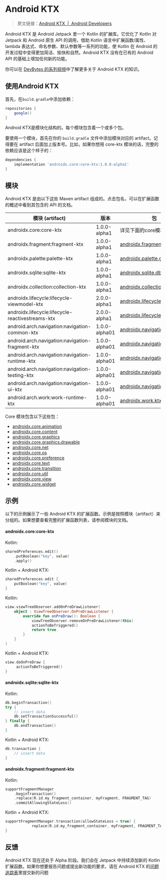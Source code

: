 # Android KTX
> 原文链接：[Android KTX  |  Android Developers](https://developer.android.google.cn/kotlin/ktx)  

Android KTX 是 Android Jetpack 里一个 Kotlin 的扩展库。它优化了 Kotlin 对 Jetpack 和 Android 原生 API 的调用，借助 Kotlin 语言中扩展函数/属性、lambda 表达式、命名参数、默认参数等一系列的功能，使 Kotlin 在 Android 的开发过程中变得更加简洁、愉快和自然。Android KTX 没有在已有的 Android API 的基础上增加任何新的功能。

你可以在 [DevBytes 的系列视频](https://www.youtube.com/watch?v=r_19VZ0xRO8&feature=youtu.be "DevBytes 的系列视频")中了解更多关于 Android KTX 的知识。

## 使用Android KTX
首先，在`build.gradle`中添加依赖：
```gradle
repositories {
    google()
}
```

Android KTX是模块化结构的。每个模块包含着一个或多个包。

要使用一个模块，首先在你的 `build.gradle` 文件中添加模块对应的 artifact。记得要在 artifact 后面加上版本号。比如，如果你想用 core-ktx 模块的话，完整的依赖应该是这个样子的：
```gradle
dependencies {
    implementation 'androidx.core:core-ktx:1.0.0-alpha1'
}
```
## 模块
Android KTX 是由以下这些 Maven artifact 组成的。点击包名，可以在扩展函数的概述中看到其包含的 API 的文档。

| 模块 (artifact)  | 版本  |  包 |
| ------------ | ------------ | ------------ |
| androidx.core:core-ktx  | 1.0.0-alpha1  |  详见下面的core模块包列表 |
| androidx.fragment:fragment-ktx  | 1.0.0-alpha1  |  [androidx.fragment.graphics](https://developer.android.google.cn/reference/kotlin/androidx/fragment/app/package-summary#extension-functions-summary "androidx.fragment.graphics") |
|  androidx.palette:palette-ktx | 1.0.0-alpha1  | [androidx.palette.graphics](https://developer.android.google.cn/reference/kotlin/androidx/palette/graphics/package-summary#extension-functions-summary "androidx.palette.graphics")  |
|androidx.sqlite:sqlite-ktx | 1.0.0-alpha1  |  [androidx.sqlite.db](https://developer.android.google.cn/reference/kotlin/androidx/sqlite/db/package-summary#extension-functions-summary "androidx.sqlite.db") |
|  androidx.collection:collection-ktx |  1.0.0-alpha1 | [androidx.collection](https://developer.android.google.cn/reference/kotlin/androidx/collection/package-summary#extension-functions-summary "androidx.collection")  |
|  androidx.lifecycle:lifecycle-viewmodel-ktx | 2.0.0-alpha1  |  [androidx.lifecycle](https://developer.android.google.cn/reference/kotlin/androidx/lifecycle/package-summary#extension-functions-summary "androidx.lifecycle") |
| androidx.lifecycle:lifecycle-reactivestreams-ktx  | 2.0.0-alpha1  | [androidx.lifecycle](https://developer.android.google.cn/reference/kotlin/androidx/lifecycle/package-summary#extension-functions-summary "androidx.lifecycle")  |
| android.arch.navigation:navigation-common-ktx  |1.0.0-alpha01|  [androidx.navigation](https://developer.android.google.cn/reference/kotlin/androidx/navigation/package-summary#extension-functions-summary "androidx.navigation") |
|  android.arch.navigation:navigation-fragment-ktx | 1.0.0-alpha01  | [androidx.navigation.fragment](https://developer.android.google.cn/reference/kotlin/androidx/navigation/fragment/package-summary#extension-functions-summary "androidx.navigation.fragment")   |
|android.arch.navigation:navigation-runtime-ktx   | 1.0.0-alpha01  |  [androidx.navigation](https://developer.android.google.cn/reference/kotlin/androidx/navigation/package-summary#extension-functions-summary "androidx.navigation")  |
|android.arch.navigation:navigation-testing-ktx | 1.0.0-alpha01  |  [androidx.navigation.testing](https://developer.android.google.cn/reference/kotlin/androidx/navigation/testing/package-summary#extension-functions-summary "androidx.navigation.testing")  |
| android.arch.navigation:navigation-ui-ktx  |  1.0.0-alpha01 | [androidx.navigation.ui](https://developer.android.google.cn/reference/kotlin/androidx/navigation/ui/package-summary#extension-functions-summary "androidx.navigation.ui")   |
|android.arch.work:work-runtime-ktx |  1.0.0-alpha01 |[ androidx.work.ktx](https://developer.android.google.cn/reference/kotlin/androidx/work/ktx/package-summary#extension-functions-summary " androidx.work.ktx")   |  |



Core 模块包含以下这些包：
- [androidx.core.animation](https://developer.android.google.cn/reference/kotlin/androidx/core/animation/package-summary#extension-functions-summary "androidx.core.animation")
- [androidx.core.content](https://developer.android.google.cn/reference/kotlin/androidx/core/content/package-summary#extension-functions-summary "androidx.core.content")
- [androidx.core.graphics](https://developer.android.google.cn/reference/kotlin/androidx/core/graphics/package-summary#extension-functions-summary "androidx.core.graphics")
- [androidx.core.graphics.drawable](https://developer.android.google.cn/reference/kotlin/androidx/core/graphics/drawable/package-summary#extension-functions-summary "androidx.core.graphics.drawable")
- [androidx.core.net](https://developer.android.google.cn/reference/kotlin/androidx/core/net/package-summary#extension-functions-summary "androidx.core.net")
- [androidx.core.os](https://developer.android.google.cn/reference/kotlin/androidx/core/os/package-summary#extension-functions-summary "androidx.core.os")
- [androidx.core.preference](https://developer.android.google.cn/reference/kotlin/androidx/core/preference/package-summary#extension-functions-summary "androidx.core.preference")
- [androidx.core.text](https://developer.android.google.cn/reference/kotlin/androidx/core/text/package-summary#extension-functions-summary "androidx.core.text")
- [androidx.core.transition](https://developer.android.google.cn/reference/kotlin/androidx/core/transition/package-summary#extension-functions-summary "androidx.core.transition")
- [androidx.core.util](https://developer.android.google.cn/reference/kotlin/androidx/core/util/package-summary#extension-functions-summary "androidx.core.util")
- [androidx.core.view](https://developer.android.google.cn/reference/kotlin/androidx/core/view/package-summary#extension-functions-summary "androidx.core.view")
- [androidx.core.widget](https://developer.android.google.cn/reference/kotlin/androidx/core/widget/package-summary#extension-functions-summary "androidx.core.widget")

## 示例
以下的示例展示了一些 Android KTX 的扩展函数。示例是按照模块（artifact）来分组的。如果想要查看完整的扩展函数列表，请参阅模块的文档。
#### androidx.core:core-ktx
Kotlin:
```kotlin
sharedPreferences.edit()
    .putBoolean("key", value)
    .apply()
```

Kotlin + Android KTX:
```kotlin
sharedPreferences.edit {
    putBoolean("key", value)
}
```

Kotlin:
```kotlin
view.viewTreeObserver.addOnPreDrawListener(
    object : ViewTreeObserver.OnPreDrawListener {
        override fun onPreDraw(): Boolean {
            viewTreeObserver.removeOnPreDrawListener(this)
            actionToBeTriggered()
            return true
        }
    }
)
```

Kotlin + Android KTX:
```kotlin
view.doOnPreDraw {
     actionToBeTriggered()
}
```
#### androidx.sqlite:sqlite-ktx
Kotlin:
```kotlin
db.beginTransaction()
try {
    // insert data
    db.setTransactionSuccessful()
} finally {
    db.endTransaction()
}
```

Kotlin + Android KTX:
```kotlin
db.transaction {
    // insert data
}
```

#### androidx.fragment:fragment-ktx
Kotlin:
```kotlin
supportFragmentManager
    .beginTransaction()
    .replace(R.id.my_fragment_container, myFragment, FRAGMENT_TAG)
    .commitAllowingStateLoss()
```
Kotlin + Android KTX:
```kotlin
supportFragmentManager.transaction(allowStateLoss = true) {
            replace(R.id.my_fragment_container, myFragment, FRAGMENT_TAG)
}
```

## 反馈
Android KTX 现在还处于 Alpha 阶段。我们会在 Jetpack 中持续添加新的 Kotlin 扩展函数。如果你想要报告问题或提出新功能的要求，请在 Android KTX 的[问题追踪表](https://issuetracker.google.com/issues/new?component=396204&template=1082185 "问题追踪表")里提交新的问题


